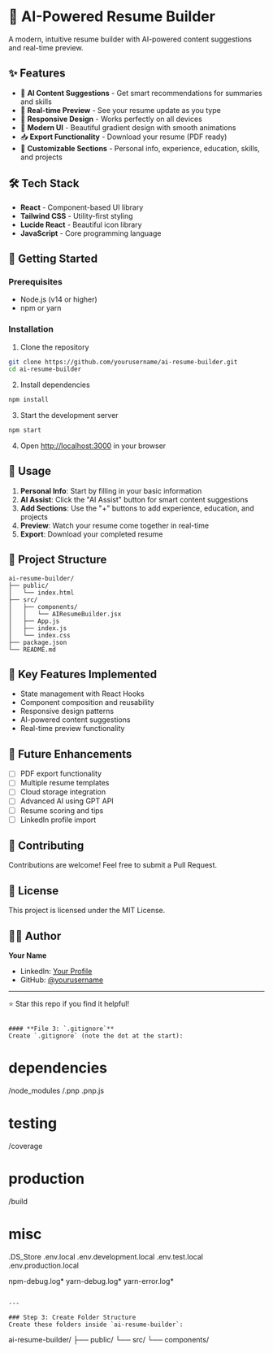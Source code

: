 # 🚀 AI-Powered Resume Builder

A modern, intuitive resume builder with AI-powered content suggestions and real-time preview.

## ✨ Features

- 🤖 **AI Content Suggestions** - Get smart recommendations for summaries and skills
- 👀 **Real-time Preview** - See your resume update as you type
- 📱 **Responsive Design** - Works perfectly on all devices
- 🎨 **Modern UI** - Beautiful gradient design with smooth animations
- 📥 **Export Functionality** - Download your resume (PDF ready)
- 🔧 **Customizable Sections** - Personal info, experience, education, skills, and projects

## 🛠️ Tech Stack

- **React** - Component-based UI library
- **Tailwind CSS** - Utility-first styling
- **Lucide React** - Beautiful icon library
- **JavaScript** - Core programming language

## 🚀 Getting Started

### Prerequisites
- Node.js (v14 or higher)
- npm or yarn

### Installation

1. Clone the repository
```bash
git clone https://github.com/yourusername/ai-resume-builder.git
cd ai-resume-builder
```

2. Install dependencies
```bash
npm install
```

3. Start the development server
```bash
npm start
```

4. Open [http://localhost:3000](http://localhost:3000) in your browser

## 📖 Usage

1. **Personal Info**: Start by filling in your basic information
2. **AI Assist**: Click the "AI Assist" button for smart content suggestions
3. **Add Sections**: Use the "+" buttons to add experience, education, and projects
4. **Preview**: Watch your resume come together in real-time
5. **Export**: Download your completed resume

## 🎯 Project Structure
```
ai-resume-builder/
├── public/
│   └── index.html
├── src/
│   ├── components/
│   │   └── AIResumeBuilder.jsx
│   ├── App.js
│   ├── index.js
│   └── index.css
├── package.json
└── README.md
```

## 🌟 Key Features Implemented

- State management with React Hooks
- Component composition and reusability
- Responsive design patterns
- AI-powered content suggestions
- Real-time preview functionality

## 🔮 Future Enhancements

- [ ] PDF export functionality
- [ ] Multiple resume templates
- [ ] Cloud storage integration
- [ ] Advanced AI using GPT API
- [ ] Resume scoring and tips
- [ ] LinkedIn profile import

## 🤝 Contributing

Contributions are welcome! Feel free to submit a Pull Request.

## 📝 License

This project is licensed under the MIT License.

## 👨‍💻 Author

**Your Name**
- LinkedIn: [Your Profile](https://linkedin.com/in/yourprofile)
- GitHub: [@yourusername](https://github.com/yourusername)

---

⭐ Star this repo if you find it helpful!
```

#### **File 3: `.gitignore`**
Create `.gitignore` (note the dot at the start):
```
# dependencies
/node_modules
/.pnp
.pnp.js

# testing
/coverage

# production
/build

# misc
.DS_Store
.env.local
.env.development.local
.env.test.local
.env.production.local

npm-debug.log*
yarn-debug.log*
yarn-error.log*
```

---

### Step 3: Create Folder Structure
Create these folders inside `ai-resume-builder`:
```
ai-resume-builder/
├── public/
└── src/
    └── components/